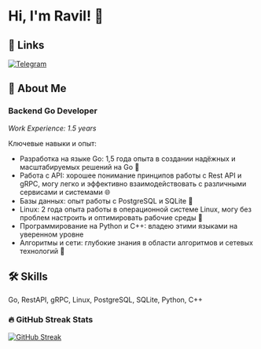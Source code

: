 
# Hi, I'm Ravil! 👋


## 🔗 Links
[![Telegram](https://img.shields.io/badge/telegram-0A66C2?style=for-the-badge&logo=telegram&logoColor=white)](https://t.me/Ree_eeQ)

## 🚀 About Me
### Backend Go Developer

*Work Experience: 1.5 years*



Ключевые навыки и опыт:

* Разработка на языке Go: 1,5 года опыта в создании надёжных и масштабируемых решений на Go 🔧
* Работа с API: хорошее понимание принципов работы с Rest API и gRPC, могу легко и эффективно взаимодействовать с различными сервисами и системами 🌐
* Базы данных: опыт работы с PostgreSQL и SQLite 💾
* Linux: 2 года опыта работы в операционной системе Linux, могу без проблем настроить и оптимировать рабочие среды 🐧
* Программирование на Python и C++: владею этими языками на уверенном уровне
* Алгоритмы и сети: глубокие знания в области алгоритмов и сетевых технологий 📡


## 🛠 Skills
Go, RestAPI, gRPC, Linux, PostgreSQL, SQLite, Python, C++


### 🔥 GitHub Streak Stats
[![GitHub Streak](https://github-readme-streak-stats.herokuapp.com/?user=DblMOKRQ&theme=dark)](https://git.io/streak-stats)
<!-- ### Leetcode Stats
[![Leetcode Stats](https://leetcard.jacoblin.cool/DblMOK)]([https://leetcode.com/DblMOK])
-->

